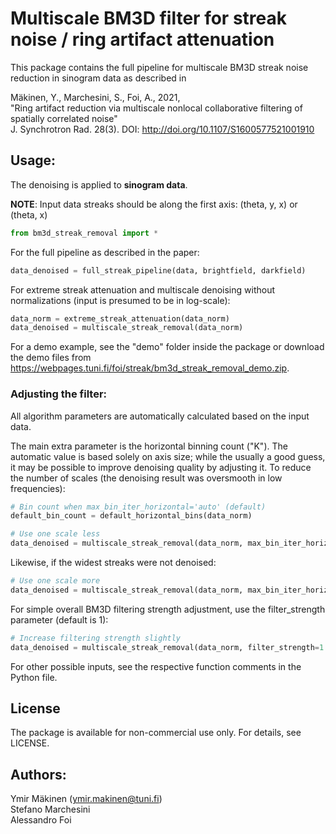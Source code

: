 # Multiscale BM3D filter for streak noise / ring artifact attenuation

This package contains the full pipeline for multiscale BM3D streak noise reduction in sinogram data as described in

Mäkinen, Y., Marchesini, S., Foi, A., 2021, \
"Ring artifact reduction via multiscale nonlocal collaborative filtering of spatially correlated noise" \
J. Synchrotron Rad. 28(3). DOI: http://doi.org/10.1107/S1600577521001910

## Usage:

The denoising is applied to **sinogram data**.

**NOTE**: Input data streaks should be along the first axis:
(theta, y, x)
or
(theta, x)

```python
from bm3d_streak_removal import *
```

For the full pipeline as described in the paper:
```python
data_denoised = full_streak_pipeline(data, brightfield, darkfield)
```

For extreme streak attenuation and multiscale denoising without normalizations
(input is presumed to be in log-scale):
```python
data_norm = extreme_streak_attenuation(data_norm)
data_denoised = multiscale_streak_removal(data_norm)
```

For a demo example, see the "demo" folder inside the package or download the demo files from https://webpages.tuni.fi/foi/streak/bm3d_streak_removal_demo.zip.

### Adjusting the filter:

All algorithm parameters are automatically calculated based on the input data.

The main extra parameter is the horizontal binning count ("K"). The automatic value is based solely on axis size; while the usually a good guess, it may be possible to improve denoising quality by adjusting it.
To reduce the number of scales (the denoising result was oversmooth in low frequencies):
```python
# Bin count when max_bin_iter_horizontal='auto' (default)
default_bin_count = default_horizontal_bins(data_norm)

# Use one scale less
data_denoised = multiscale_streak_removal(data_norm, max_bin_iter_horizontal=default_bin_count-1)
```
Likewise, if the widest streaks were not denoised:
```python
# Use one scale more
data_denoised = multiscale_streak_removal(data_norm, max_bin_iter_horizontal=default_bin_count+1)
```

For simple overall BM3D filtering strength adjustment, use the filter_strength parameter (default is 1):
```python
# Increase filtering strength slightly
data_denoised = multiscale_streak_removal(data_norm, filter_strength=1.1)
```

For other possible inputs, see the respective function comments in the Python file.

## License

The package is available for non-commercial use only. For details, see LICENSE.

## Authors:

Ymir Mäkinen (ymir.makinen@tuni.fi) \
Stefano Marchesini \
Alessandro Foi



